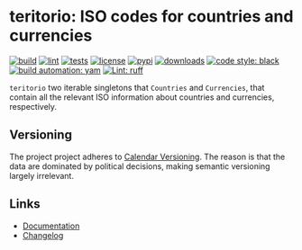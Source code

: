 # teritorio: ISO codes for countries and currencies

[![build][build_badge]][build_url]
[![lint][lint_badge]][lint_url]
[![tests][test_badge]][test_url]
[![license][licence_badge]][licence_url]
[![pypi][pypi_badge]][pypi_url]
[![downloads][pepy_badge]][pepy_url]
[![code style: black][black_badge]][black_url]
[![build automation: yam][yam_badge]][yam_url]
[![Lint: ruff][ruff_badge]][ruff_url]

`teritorio` two iterable singletons that `Countries` and `Currencies`,
that contain all the relevant ISO information about countries and
currencies, respectively.

## Versioning

The project project adheres to [Calendar Versioning](https://calver.org). The reason is that the data are
dominated by political decisions, making semantic versioning largely irrelevant.

## Links

-   [Documentation]
-   [Changelog]

[build_badge]: https://github.com/spapanik/teritorio/actions/workflows/build.yml/badge.svg
[build_url]: https://github.com/spapanik/teritorio/actions/workflows/build.yml
[lint_badge]: https://github.com/spapanik/teritorio/actions/workflows/lint.yml/badge.svg
[lint_url]: https://github.com/spapanik/teritorio/actions/workflows/lint.yml
[test_badge]: https://github.com/spapanik/teritorio/actions/workflows/tests.yml/badge.svg
[test_url]: https://github.com/spapanik/teritorio/actions/workflows/tests.yml
[licence_badge]: https://img.shields.io/pypi/l/teritorio
[licence_url]: https://teritorio.readthedocs.io/en/stable/LICENSE/
[pypi_badge]: https://img.shields.io/pypi/v/teritorio
[pypi_url]: https://pypi.org/project/teritorio
[pepy_badge]: https://pepy.tech/badge/teritorio
[pepy_url]: https://pepy.tech/project/teritorio
[black_badge]: https://img.shields.io/badge/code%20style-black-000000.svg
[black_url]: https://github.com/psf/black
[yam_badge]: https://img.shields.io/badge/build%20automation-yamk-success
[yam_url]: https://github.com/spapanik/yamk
[ruff_badge]: https://img.shields.io/endpoint?url=https://raw.githubusercontent.com/charliermarsh/ruff/main/assets/badge/v1.json
[ruff_url]: https://github.com/charliermarsh/ruff
[Documentation]: https://teritorio.readthedocs.io/en/stable/
[Changelog]: https://teritorio.readthedocs.io/en/stable/CHANGELOG/
[Calendar Versioning]: https://calver.org
